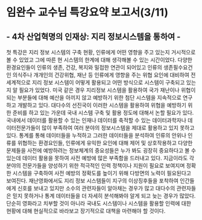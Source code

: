 # 임완수 교수님 특강요약 보고서(3/11)
## - 4차 산업혁명의 인재상: 지리 정보시스템을 통하여 -
 
첫 특강은 지리 정보 시스템의 구축 현황, 인류에게 어떤 영향을 주고 있는지 거시적으로 볼 수 있었고 그에 따른 현 시스템의 한계에 대해 생각해볼 수 있는 시간이었다. 다양한 환경요인들이 인류의 생존, 건강, 복지와 밀접한 연관이 되어있고 인류의 생존필수요건인 의식주나 개개인의 건강위협, 재난 등 인류에게 영향을 주는 위협 요인에 대비하여 전 세계적으로 지리 정보 시스템이 어떻게 활용되고 어떤 방식으로 시스템이 구축되고 있는지 알 필요가 있었다. 미국 같은 경우 지리정보 시스템을 활용하여 국가 재난이나 위협이 되는 부분들에 대해 예산을 아끼지 않고 예방하기 위한 첨단 시스템을 지속적으로 연구하고 개발하고 있다. 대다수의 선진국이 이러한 시스템을 활용하여 위협을 예방하기 위한 준비를 하고 있는 가운데 국내 시스템 구축 및 활용 정도에 대해서 논할 필요가 있다. 국내에서 데이터를 활용할 수 있는 인재나 데이터를 축적할 수 있는 데이터과학자나 데이터전문가들이 많이 부족하여 여러 분야의 정보시스템을 제대로 활용하고 있지 못하고 있다. 통계를 통해 데이터들을 누적하고 그러한 데이터들을 분석하여 인류의 안위나 인류를 위협하는 환경요인들, 인류에게 유익한 요인에 대해 제어 및 상호작용하고 다양한 문제들을 사전에 예방하려는 정보체계의 중요성들은 누가 봐도 굉장히 중요하다고 볼 수 있는데 데이터 활용을 못하여 사전 예방에 많은 부족함을 드러내고 있다. 지금이라도 각 분야의 전문가들을 양성하기 위한 적극적인 인력 정책이나 지원이 필요로 보여지며 정확한 시스템을 구축하여 사전 예방의 정확도를 높이기 위해 다방면의 노력이 필요된다고 보여진다. 재난영화에서도 지리 정보 시스템들이 지구의 이상징후들을 포착하여 인간들에게 신호를 보내고 있지만 소수의 관련자들이 알아채는 경우가 많고 대다수의 관련자들은 믿지 못하거나 통계 데이터들을 더 자세히 분석해봐야 알게 되고 늦는 경우가 많았다. 단순히 영화라고 치부할 것이 아니라 국내도 시스템이나 시스템을 활용할 인력에 대한 현황에 대해 현실적으로 바라보고 장기적으로 대책을 마련해야 할 것이다.
